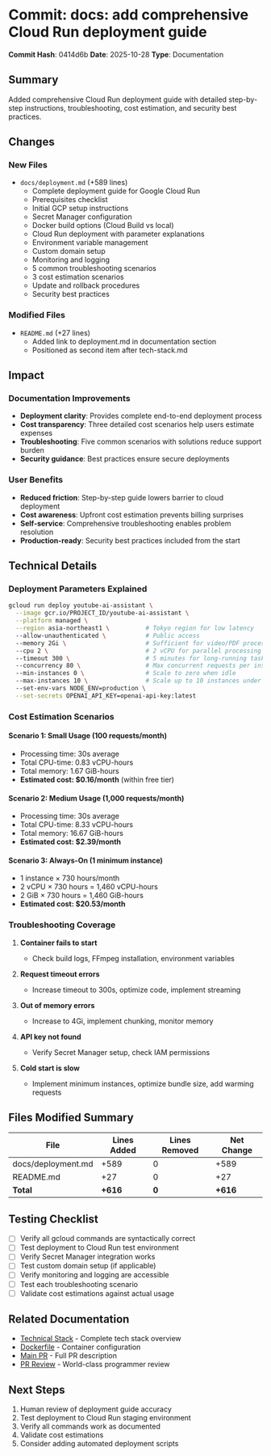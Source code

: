 # Commit: docs: add comprehensive Cloud Run deployment guide

**Commit Hash**: 0414d6b
**Date**: 2025-10-28
**Type**: Documentation

## Summary

Added comprehensive Cloud Run deployment guide with detailed step-by-step instructions, troubleshooting, cost estimation, and security best practices.

## Changes

### New Files
- `docs/deployment.md` (+589 lines)
  - Complete deployment guide for Google Cloud Run
  - Prerequisites checklist
  - Initial GCP setup instructions
  - Secret Manager configuration
  - Docker build options (Cloud Build vs local)
  - Cloud Run deployment with parameter explanations
  - Environment variable management
  - Custom domain setup
  - Monitoring and logging
  - 5 common troubleshooting scenarios
  - 3 cost estimation scenarios
  - Update and rollback procedures
  - Security best practices

### Modified Files
- `README.md` (+27 lines)
  - Added link to deployment.md in documentation section
  - Positioned as second item after tech-stack.md

## Impact

### Documentation Improvements
- **Deployment clarity**: Provides complete end-to-end deployment process
- **Cost transparency**: Three detailed cost scenarios help users estimate expenses
- **Troubleshooting**: Five common scenarios with solutions reduce support burden
- **Security guidance**: Best practices ensure secure deployments

### User Benefits
- **Reduced friction**: Step-by-step guide lowers barrier to cloud deployment
- **Cost awareness**: Upfront cost estimation prevents billing surprises
- **Self-service**: Comprehensive troubleshooting enables problem resolution
- **Production-ready**: Security best practices included from the start

## Technical Details

### Deployment Parameters Explained
```bash
gcloud run deploy youtube-ai-assistant \
  --image gcr.io/PROJECT_ID/youtube-ai-assistant \
  --platform managed \
  --region asia-northeast1 \          # Tokyo region for low latency
  --allow-unauthenticated \           # Public access
  --memory 2Gi \                      # Sufficient for video/PDF processing
  --cpu 2 \                           # 2 vCPU for parallel processing
  --timeout 300 \                     # 5 minutes for long-running tasks
  --concurrency 80 \                  # Max concurrent requests per instance
  --min-instances 0 \                 # Scale to zero when idle
  --max-instances 10 \                # Scale up to 10 instances under load
  --set-env-vars NODE_ENV=production \
  --set-secrets OPENAI_API_KEY=openai-api-key:latest
```

### Cost Estimation Scenarios

#### Scenario 1: Small Usage (100 requests/month)
- Processing time: 30s average
- Total CPU-time: 0.83 vCPU-hours
- Total memory: 1.67 GiB-hours
- **Estimated cost: $0.16/month** (within free tier)

#### Scenario 2: Medium Usage (1,000 requests/month)
- Processing time: 30s average
- Total CPU-time: 8.33 vCPU-hours
- Total memory: 16.67 GiB-hours
- **Estimated cost: $2.39/month**

#### Scenario 3: Always-On (1 minimum instance)
- 1 instance × 730 hours/month
- 2 vCPU × 730 hours = 1,460 vCPU-hours
- 2 GiB × 730 hours = 1,460 GiB-hours
- **Estimated cost: $20.53/month**

### Troubleshooting Coverage

1. **Container fails to start**
   - Check build logs, FFmpeg installation, environment variables

2. **Request timeout errors**
   - Increase timeout to 300s, optimize code, implement streaming

3. **Out of memory errors**
   - Increase to 4Gi, implement chunking, monitor memory

4. **API key not found**
   - Verify Secret Manager setup, check IAM permissions

5. **Cold start is slow**
   - Implement minimum instances, optimize bundle size, add warming requests

## Files Modified Summary

| File | Lines Added | Lines Removed | Net Change |
|------|-------------|---------------|------------|
| docs/deployment.md | +589 | 0 | +589 |
| README.md | +27 | 0 | +27 |
| **Total** | **+616** | **0** | **+616** |

## Testing Checklist

- [ ] Verify all gcloud commands are syntactically correct
- [ ] Test deployment to Cloud Run test environment
- [ ] Verify Secret Manager integration works
- [ ] Test custom domain setup (if applicable)
- [ ] Verify monitoring and logging are accessible
- [ ] Test each troubleshooting scenario
- [ ] Validate cost estimations against actual usage

## Related Documentation

- [Technical Stack](../../docs/tech-stack.md) - Complete tech stack overview
- [Dockerfile](../../Dockerfile) - Container configuration
- [Main PR](../25_Task.md) - Full PR description
- [PR Review](../25_Task_review.md) - World-class programmer review

## Next Steps

1. Human review of deployment guide accuracy
2. Test deployment to Cloud Run staging environment
3. Verify all commands work as documented
4. Validate cost estimations
5. Consider adding automated deployment scripts
